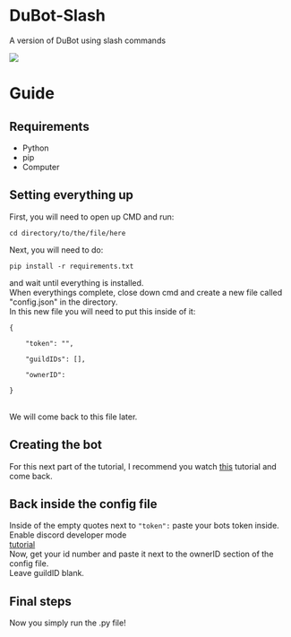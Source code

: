 # DuBot-Slash
 A version of DuBot using slash commands
 
 <a href="https://top.gg/bot/900481597311172660">
  <img src="https://top.gg/api/widget/900481597311172660.svg">
</a>
 
<h1>Guide</h1>
<h2>Requirements</h2>
<ul>
  <li>Python</li>
  <li>pip</li>
  <li>Computer</li>
</ul>

<h2>Setting everything up</h2>
<p1>First, you will need to open up CMD and run:<br>
<code>
cd directory/to/the/file/here
 </code><br>
Next, you will need to do:<br>
 <code>
pip install -r requirements.txt
 </code><br>
and wait until everything is installed.<br>
When everythings complete, close down cmd and create a new file called "config.json" in the directory.<br>
In this new file you will need to put this inside of it:<br>
<code>
{<br>
    "token": "",<br>
    "guildIDs": [],<br>
    "ownerID": <br>
}<br>
</code>
<br>
We will come back to this file later.
</p1>

<h2>Creating the bot</h2>
<p1>
 For this next part of the tutorial, I recommend you watch <a href="https://www.youtube.com/watch?v=ibtXXoMxaho">this</a> tutorial and come back.<br>
 </p1>
 
 <h2>Back inside the config file</h2>
 <p1>
 Inside of the empty quotes next to <code>"token":</code> paste your bots token inside.<br>
 Enable discord developer mode<br>
 <a href="https://www.youtube.com/watch?v=13LeA6m9kU8">tutorial</a><br>
 Now, get your id number and paste it next to the ownerID section of the config file.<br>
 Leave guildID blank.
 </p1>
 <h2>Final steps</h2>
 <p1>
 Now you simply run the .py file!
</p1>
